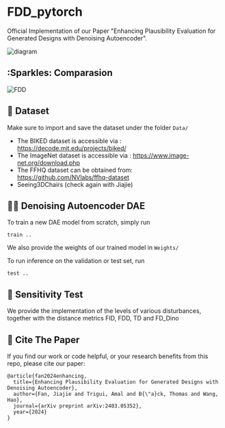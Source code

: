

# FDD_pytorch
Official Implementation of our Paper "Enhancing Plausibility Evaluation for Generated Designs with Denoising Autoencoder".

![diagram](https://github.com/user-attachments/assets/2ef88ccc-6ee5-4a90-9770-55eb450a1a2d)


## :Sparkles: Comparasion
![FDD](https://github.com/user-attachments/assets/9cd27c50-9adb-4b26-8087-90c0f3997e4d)

## :file_folder: Dataset
Make sure to import and save the dataset under the folder `Data/`
- The BIKED dataset is accessible via : https://decode.mit.edu/projects/biked/ 
- The ImageNet dataset is accessible via : https://www.image-net.org/download.php 
- The FFHQ dataset can be obtained from: https://github.com/NVlabs/ffhq-dataset 
- Seeing3DChairs (check again with Jiajie)

## :technologist: Denoising Autoencoder DAE
To train a new DAE model from scratch, simply run 
```
train .. 
``` 
We also provide the weights of our trained model in `Weights/`

To run inference on the validation or test set, run 
```
test .. 
``` 
## :test_tube: Sensitivity Test
We provide the implementation of the levels of various disturbances, together with the distance metrics FID, FDD, TD and FD_Dino
  
## :link: Cite The Paper
If you find our work or code helpful, or your research benefits from this repo, please cite our paper:
```
@article{fan2024enhancing,
  title={Enhancing Plausibility Evaluation for Generated Designs with Denoising Autoencoder},
  author={Fan, Jiajie and Trigui, Amal and B{\"a}ck, Thomas and Wang, Hao},
  journal={arXiv preprint arXiv:2403.05352},
  year={2024}
}
``` 

  
